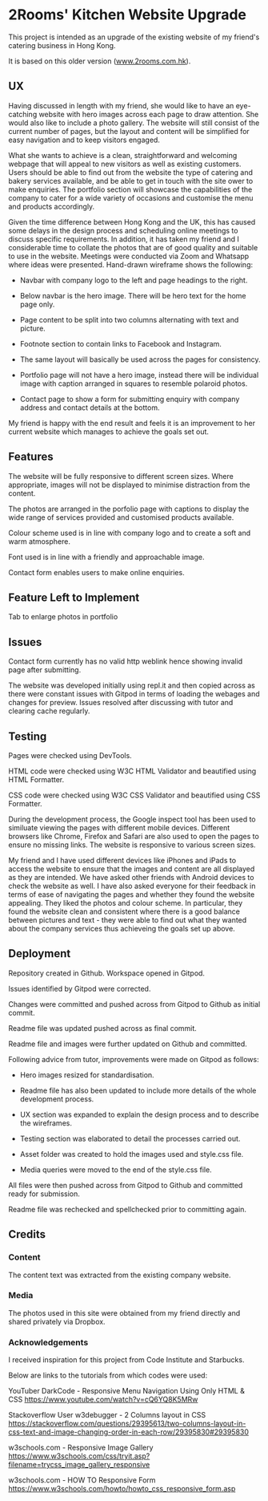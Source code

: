 # 2Rooms' Kitchen Website Upgrade

This project is intended as an upgrade of the existing website of my friend's catering business in Hong Kong.

It is based on this older version (www.2rooms.com.hk).

## UX

Having discussed in length with my friend, she would like to have an eye-catching website with hero images across each page to draw attention. She would also like to include a photo gallery. The website will still consist of the current number of pages, but the layout and content will be simplified for easy navigation and to keep visitors engaged.

What she wants to achieve is a clean, straightforward and welcoming webpage that will appeal to new visitors as well as existing customers. Users should be able to find out from the website the type of catering and bakery services available, and be able to get in touch with the site ower to make enquiries. The portfolio section will showcase the capabilities of the company to cater for a wide variety of occasions and customise the menu and products accordingly.

Given the time difference between Hong Kong and the UK, this has caused some delays in the design process and scheduling online meetings to discuss specific requirements. In addition, it has taken my friend and I considerable time to collate the photos that are of good quality and suitable to use in the website. Meetings were conducted via Zoom and Whatsapp where ideas were presented. Hand-drawn wireframe shows the following: 

- Navbar with company logo to the left and page headings to the right.

- Below navbar is the hero image. There will be hero text for the home page only. 

- Page content to be split into two columns alternating with text and picture.

- Footnote section to contain links to Facebook and Instagram.

- The same layout will basically be used across the pages for consistency.

- Portfolio page will not have a hero image, instead there will be individual image with caption arranged in squares to resemble polaroid photos.

- Contact page to show a form for submitting enquiry with company address and contact details at the bottom.

My friend is happy with the end result and feels it is an improvement to her current website which manages to achieve the goals set out. 

## Features

The website will be fully responsive to different screen sizes. Where appropriate, images will not be displayed to minimise distraction from the content.

The photos are arranged in the porfolio page with captions to display the wide range of services provided and customised products available.

Colour scheme used is in line with company logo and to create a soft and warm atmosphere. 

Font used is in line with a friendly and approachable image. 

Contact form enables users to make online enquiries. 

## Feature Left to Implement

Tab to enlarge photos in portfolio

## Issues

Contact form currently has no valid http weblink hence showing invalid page after submitting.

The website was developed initially using repl.it and then copied across as there were constant issues with Gitpod in terms of loading the webages and changes for preview. Issues resolved after discussing with tutor and clearing cache regularly.

## Testing 

Pages were checked using DevTools.

HTML code were checked using W3C HTML Validator and beautified using HTML Formatter.

CSS code were checked using W3C CSS Validator and beautified using CSS Formatter. 

During the development process, the Google inspect tool has been used to similuate viewing the pages with different mobile devices. Different browsers like Chrome, Firefox and Safari are also used to open the pages to ensure no missing links. The website is responsive to various screen sizes. 

My friend and I have used different devices like iPhones and iPads to access the website to ensure that the images and content are all displayed as they are intended. We have asked other friends with Android devices to check the website as well. I have also asked everyone for their feedback in terms of ease of navigating the pages and whether they found the website appealing. They liked the photos and colour scheme. In particular, they found the website clean and consistent where there is a good balance between pictures and text - they were able to find out what they wanted about the company services thus achieveing the goals set up above. 

## Deployment

Repository created in Github. Workspace opened in Gitpod. 

Issues identified by Gitpod were corrected.

Changes were committed and pushed across from Gitpod to Github as initial commit. 

Readme file was updated pushed across as final commit. 

Readme file and images were further updated on Github and committed.

Following advice from tutor, improvements were made on Gitpod as follows:

- Hero images resized for standardisation. 

- Readme file has also been updated to include more details of the whole development process. 

- UX section was expanded to explain the design process and to describe the wireframes. 

- Testing section was elaborated to detail the processes carried out. 

- Asset folder was created to hold the images used and style.css file. 

- Media queries were moved to the end of the style.css file. 

All files were then pushed across from Gitpod to Github and committed ready for submission. 

Readme file was rechecked and spellchecked prior to committing again.

## Credits

### Content

The content text was extracted from the existing company website.

### Media

The photos used in this site were obtained from my friend directly and shared privately via Dropbox.

### Acknowledgements

I received inspiration for this project from Code Institute and Starbucks.

Below are links to the tutorials from which codes were used:

YouTuber DarkCode - Responsive Menu Navigation Using Only HTML & CSS
https://www.youtube.com/watch?v=cQ6YQ8K5MRw

Stackoverflow User w3debugger - 2 Columns layout in CSS
https://stackoverflow.com/questions/29395613/two-columns-layout-in-css-text-and-image-changing-order-in-each-row/29395830#29395830

w3schools.com - Responsive Image Gallery
https://www.w3schools.com/css/tryit.asp?filename=trycss_image_gallery_responsive

w3schools.com - HOW TO Responsive Form
https://www.w3schools.com/howto/howto_css_responsive_form.asp
